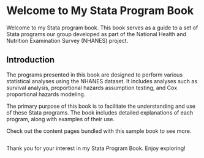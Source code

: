 # Welcome to My Stata Program Book

Welcome to my Stata program book. This book serves as a guide to a set of Stata programs our group developed as part of the National Health and Nutrition Examination Survey (NHANES) project.

## Introduction

The programs presented in this book are designed to perform various statistical analyses using the NHANES dataset. It includes analyses such as survival analysis, proportional hazards assumption testing, and Cox proportional hazards modeling.

The primary purpose of this book is to facilitate the understanding and use of these Stata programs. The book includes detailed explanations of each program, along with examples of their use.
   
   
Check out the content pages bundled with this sample book to see more.

```{tableofcontents}
```  

Thank you for your interest in my Stata Program Book. Enjoy exploring!